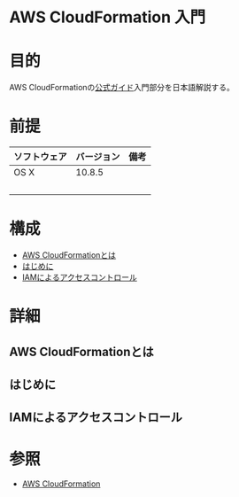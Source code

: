 AWS CloudFormation 入門
===
# 目的
AWS CloudFormationの[公式ガイド](http://docs.aws.amazon.com/AWSCloudFormation/latest/UserGuide/Welcome.html)入門部分を日本語解説する。

# 前提
| ソフトウェア     | バージョン    | 備考         |
|:---------------|:-------------|:------------|
| OS X           |10.8.5        |             |
|           　　　|        |             |

# 構成
+ [AWS CloudFormationとは](#1)
+ [はじめに](#2)
+ [IAMによるアクセスコントロール](#3)

# 詳細
## <a name="1">AWS CloudFormationとは</a>
## <a name="2">はじめに</a>
## <a name="3">IAMによるアクセスコントロール</a>

# 参照

+ [AWS CloudFormation](http://docs.aws.amazon.com/AWSCloudFormation/latest/UserGuide/Welcome.html)
